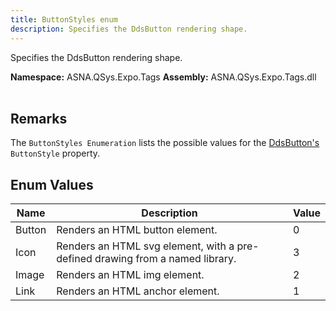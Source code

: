 ```yaml
---
title: ButtonStyles enum
description: Specifies the DdsButton rendering shape.
---
```


Specifies the DdsButton rendering shape.

**Namespace:** ASNA.QSys.Expo.Tags
**Assembly:** ASNA.QSys.Expo.Tags.dll
<br>
<br>

## Remarks

The `ButtonStyles Enumeration` lists the possible values for the [DdsButton's](/reference/expo/qsys-expo-tags/dds-button-tag-helper.html) `ButtonStyle` property.


## Enum Values

| Name | Description | Value
| --- | --- | --- 
| Button | Renders an HTML button element. | 0 |
| Icon | Renders an HTML svg element, with a pre-defined drawing from a named library. | 3 |
| Image | Renders an HTML img element. | 2 |
| Link | Renders an HTML anchor element. | 1 |
